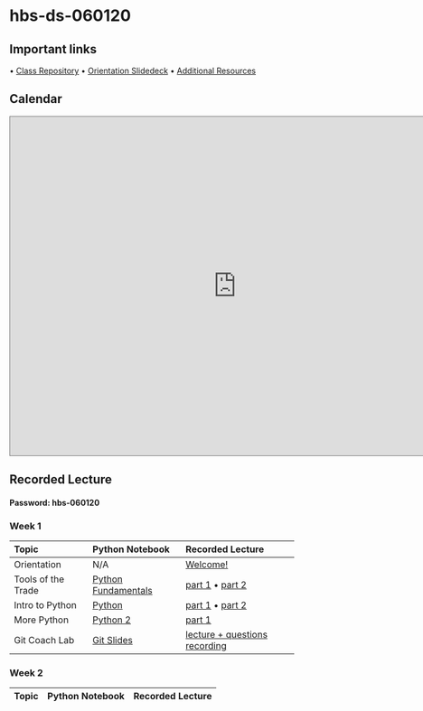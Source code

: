 # hbs-ds-060120

## Important links 
• [Class Repository](https://github.com/learn-co-students/hbs-ds-060120)
• [Orientation Slidedeck](https://docs.google.com/presentation/d/1QjhC3HuyRlrRw33T_lrGte18zUoUkHlbgkiDHGTjJDo/edit#slide=id.g8731ec46ef_0_733)
• [Additional Resources](https://drive.google.com/open?id=1qYxioNRi3tJmA-PrsdJZm16RDEnyk_fsLLETlCRsScU)

## Calendar
<iframe src="https://calendar.google.com/calendar/b/1/embed?height=600&amp;wkst=1&amp;bgcolor=%23ffffff&amp;ctz=America%2FNew_York&amp;src=ZmxhdGlyb25zY2hvb2wuY29tX3FrNWZrc21razJrMGhvZzl0Nm5rOTNmdHZvQGdyb3VwLmNhbGVuZGFyLmdvb2dsZS5jb20&amp;color=%23F09300&amp;mode=WEEK&amp;showCalendars=0" style="border:solid 1px #777" width="800" height="600" frameborder="0" scrolling="no"></iframe>

## Recorded Lecture
#### Password: hbs-060120
### Week 1
| Topic                                  | Python Notebook                | Recorded Lecture                |
|:---|:---|:---|
| Orientation | N/A | [Welcome!](https://wework.zoom.us/rec/share/2-txCJb98GhJYNLUwlP7XKgPI97Meaa81SRI_fENnhtXDh3ZJ_Ets32jMnysgUBn) |
| Tools of the Trade | [Python Fundamentals](https://github.com/learn-co-students/hbs-ds-060120/blob/master/day-1-python-1/python-fundamentals.ipynb) | [part 1](https://wework.zoom.us/rec/share/79xSL-z18HhJSdaT4VvCX6UiL4nfaaa8hykZqPcKyhs6lcwpQgcPhKzKDqk6pZJl) • [part 2](https://wework.zoom.us/rec/share/2-txCJb98GhJYNLUwlP7XKgPI97Meaa81SRI_fENnhtXDh3ZJ_Ets32jMnysgUBn) |
| Intro to Python| [Python](https://github.com/learn-co-students/hbs-ds-060120/tree/master/module-1/day-2-python-2) | [part 1](https://wework.zoom.com/rec/share/-M8oD6rC2WxJe4mKxkSPA_57Htriaaa8gCAc-_oEz0cIblccqOHVyV19qQNLqNil) • [part 2](https://wework.zoom.com/rec/share/5JZQH4v19zhIQ4X_6HjGePMtBprjaaa8gCgcr_IIxE9QvZWYOPOwHcQ7PNjCtcx1)
| More Python | [Python 2](https://github.com/learn-co-students/hbs-ds-060120/tree/master/module-1/day-3-python-3) | [part 1](https://wework.zoom.com/rec/share/4u0rI7zbzn9JR53o8lj5c6cmEpWiaaa82ndKqaALyRwO3kx6y7Whcoj2ADr-jSr9)|
| Git Coach Lab | [Git Slides](https://github.com/learn-co-students/hbs-ds-060120/blob/master/module-1/day-3-python-3/Git%20Basics%20Coach%20Lab.pdf) | [lecture + questions recording](https://wework.zoom.com/rec/share/6NN4K-jg2jNLQJ2V61DzZ7UFL9nLeaa81HdPqKdenhzmqDjY8T-BowGP10-lc7EJ) |


### Week 2
| Topic                                  | Python Notebook                | Recorded Lecture                |
|:---|:---|:---|
